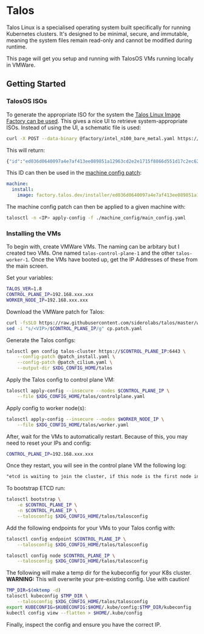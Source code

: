 # Talos

Talos Linux is a specialised operating system built specifically for running Kubernetes clusters. It's designed to be minimal, secure, and immutable, meaning the system files remain read-only and cannot be modified during runtime.

This page will get you setup and running with TalosOS VMs running locally in VMWare.

## Getting Started

### TalosOS ISOs

To generate the appropriate ISO for the system the [Talos Linux Image Factory can be used](https://factory.talos.dev/). This gives a nice UI to retrieve system-appropriate ISOs. Instead of using the UI, a schematic file is used:

```bash
curl -X POST --data-binary @factory/intel_n100_bare_metal.yaml https://factory.talos.dev/schematics
```

This will return:

```bash
{"id":"ed036d0640097a4e7af413ee089851a12963cd2e2e1715f8866d551d17c2ec62"}
```

This ID can then be used in the [machine config patch](machine_configs/controlplane-worker-1.yaml):

```yaml
machine:
  install:
    image: factory.talos.dev/installer/ed036d0640097a4e7af413ee089851a12963cd2e2e1715f8866d551d17c2ec62:v1.8.2
```

The machine config patch can then be applied to a given machine with:

```bash
talosctl -n <IP> apply-config -f ./machine_config/main_config.yaml
```

### Installing the VMs

To begin with, create VMWare VMs. The naming can be arbitary but I created two VMs. One named `talos-control-plane-1` and the other `talos-worker-1`.
Once the VMs have booted up, get the IP Addresses of these from the main screen.

Set your variables:

```bash
TALOS_VER=1.8
CONTROL_PLANE_IP=192.168.xxx.xxx
WORKER_NODE_IP=192.168.xxx.xxx
```

Download the VMWare patch for Talos:

```bash
curl -fsSLO https://raw.githubusercontent.com/siderolabs/talos/master/website/content/v$TALOS_VER/talos-guides/install/virtualized-platforms/vmware/cp.patch.yaml
sed -i "s/<VIP>/$CONTROL_PLANE_IP/g" cp.patch.yaml
```

Generate the Talos configs:
```bash
talosctl gen config talos-cluster https://$CONTROL_PLANE_IP:6443 \
    --config-patch @patch_install.yaml \
    --config-patch @patch_cilium.yaml \
    --output-dir $XDG_CONFIG_HOME/talos
```

Apply the Talos config to control plane VM:
```bash
talosctl apply-config --insecure --nodes $CONTROL_PLANE_IP \
    --file $XDG_CONFIG_HOME/talos/controlplane.yaml
```

Apply config to worker node(s):
```bash
talosctl apply-config --insecure --nodes $WORKER_NODE_IP \
    --file $XDG_CONFIG_HOME/talos/worker.yaml
```

After, wait for the VMs to automatically restart. Because of this, you may need to reset your IPs and config:

```bash
CONTROL_PLANE_IP=192.168.xxx.xxx
```

Once they restart, you will see in the control plane VM the following log:

```txt
"etcd is waiting to join the cluster, if this node is the first node in the cluster, please run `talosctl bootstrap` against one of the following IPs:
```

To bootstrap ETCD run:

```bash
talosctl bootstrap \
    -e $CONTROL_PLANE_IP \
    -n $CONTROL_PLANE_IP \
    --talosconfig $XDG_CONFIG_HOME/talos/talosconfig 
```

Add the following endpoints for your VMs to your Talos config with:

```bash
talosctl config endpoint $CONTROL_PLANE_IP \
    --talosconfig $XDG_CONFIG_HOME/talos/talosconfig

talosctl config node $CONTROL_PLANE_IP \
    --talosconfig $XDG_CONFIG_HOME/talos/talosconfig
```

The following will make a temp dir for the kubeconfig for your K8s cluster. **WARNING:** This will overwrite your pre-existing config. Use with caution!
```bash
TMP_DIR=$(mktemp -d)
talosctl kubeconfig $TMP_DIR \
    --talosconfig $XDG_CONFIG_HOME/talos/talosconfig
export KUBECONFIG=$KUBECONFIG:$HOME/.kube/config:$TMP_DIR/kubeconfig
kubectl config view --flatten > $HOME/.kube/config
```

Finally, inspect the config and ensure you have the correct IP.
